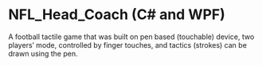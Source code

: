 NFL_Head_Coach (C# and WPF)
==============
A football tactile game that was built on pen based (touchable) device, two players’ mode, controlled by finger touches, and tactics (strokes) can be drawn using the pen.
